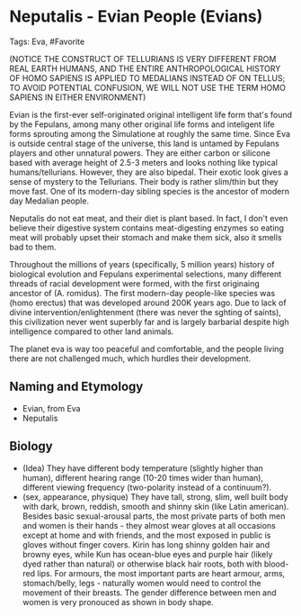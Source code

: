 # Neputalis - Evian People (Evians)

Tags: Eva, #Favorite

(NOTICE THE CONSTRUCT OF TELLURIANS IS VERY DIFFERENT FROM REAL EARTH HUMANS, AND THE ENTIRE ANTHROPOLOGICAL HISTORY OF HOMO SAPIENS IS APPLIED TO MEDALIANS INSTEAD OF ON TELLUS; TO AVOID POTENTIAL CONFUSION, WE WILL NOT USE THE TERM HOMO SAPIENS IN EITHER ENVIRONMENT)

Evian is the first-ever self-originated original intelligent life form that's found by the Fepulans, among many other original life forms and inteligent life forms sprouting among the Simulatione at roughly the same time. Since Eva is outside central stage of the universe, this land is untamed by Fepulans players and other unnatural powers. They are either carbon or silicone based with average height of 2.5-3 meters and looks nothing like typical humans/tellurians. However, they are also bipedal. Their exotic look gives a sense of mystery to the Tellurians. Their body is rather slim/thin but they move fast.
One of its modern-day sibling species is the ancestor of modern day Medalian people.

Neputalis do not eat meat, and their diet is plant based. In fact, I don't even believe their digestive system contains meat-digesting enzymes so eating meat will probably upset their stomach and make them sick, also it smells bad to them.

Throughout the millions of years (specifically, 5 million years) history of biological evolution and Fepulans experimental selections, many different threads of racial development were formed, with the first originaing ancestor of (A. romidus). The first modern-day people-like species was (homo erectus) that was developed around 200K years ago. Due to lack of divine intervention/enlightenment (there was never the sghting of saints), this civilization never went superbly far and is largely barbarial despite high intelligence compared to other land animals.

The planet eva is way too peaceful and comfortable, and the people living there are not challenged much, which hurdles their development.

## Naming and Etymology

* Evian, from Eva
* Neputalis

## Biology

* (Idea) They have different body temperature (slightly higher than human), different hearing range (10-20 times wider than human), different viewing frequency (two-polarity instead of a continuum?).
* (sex, appearance, physique) They have tall, strong, slim, well built body with dark, brown, reddish, smooth and shinny skin (like Latin american). Besides basic sexual-arousal parts, the most private parts of both men and women is their hands - they almost wear gloves at all occasions except at home and with friends, and the most exposed in public is gloves without finger covers. Kirin has long shinny golden hair and browny eyes, while Kun has ocean-blue eyes and purple hair (likely dyed rather than natural) or otherwise black hair roots, both with blood-red lips. For armours, the most important parts are heart armour, arms, stomach/belly, legs - naturally women would need to control the movement of their breasts. The gender difference between men and women is very pronouced as shown in body shape.